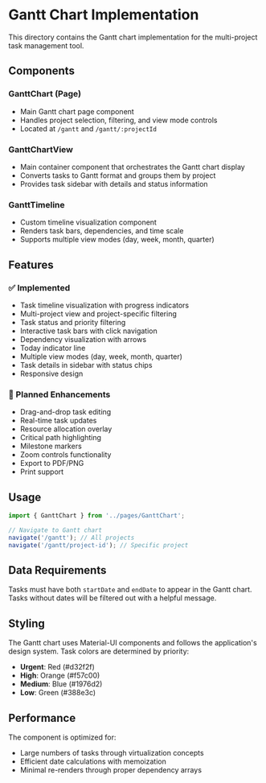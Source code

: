 # Gantt Chart Implementation

This directory contains the Gantt chart implementation for the multi-project task management tool.

## Components

### GanttChart (Page)
- Main Gantt chart page component
- Handles project selection, filtering, and view mode controls
- Located at `/gantt` and `/gantt/:projectId`

### GanttChartView
- Main container component that orchestrates the Gantt chart display
- Converts tasks to Gantt format and groups them by project
- Provides task sidebar with details and status information

### GanttTimeline
- Custom timeline visualization component
- Renders task bars, dependencies, and time scale
- Supports multiple view modes (day, week, month, quarter)

## Features

### ✅ Implemented
- Task timeline visualization with progress indicators
- Multi-project view and project-specific filtering
- Task status and priority filtering
- Interactive task bars with click navigation
- Dependency visualization with arrows
- Today indicator line
- Multiple view modes (day, week, month, quarter)
- Task details in sidebar with status chips
- Responsive design

### 🚧 Planned Enhancements
- Drag-and-drop task editing
- Real-time task updates
- Resource allocation overlay
- Critical path highlighting
- Milestone markers
- Zoom controls functionality
- Export to PDF/PNG
- Print support

## Usage

```typescript
import { GanttChart } from '../pages/GanttChart';

// Navigate to Gantt chart
navigate('/gantt'); // All projects
navigate('/gantt/project-id'); // Specific project
```

## Data Requirements

Tasks must have both `startDate` and `endDate` to appear in the Gantt chart. Tasks without dates will be filtered out with a helpful message.

## Styling

The Gantt chart uses Material-UI components and follows the application's design system. Task colors are determined by priority:

- **Urgent**: Red (#d32f2f)
- **High**: Orange (#f57c00)
- **Medium**: Blue (#1976d2)
- **Low**: Green (#388e3c)

## Performance

The component is optimized for:
- Large numbers of tasks through virtualization concepts
- Efficient date calculations with memoization
- Minimal re-renders through proper dependency arrays